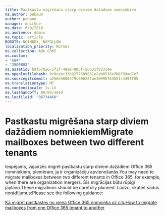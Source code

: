 ```yaml
---
title: Pastkastu migrēšana starp diviem dažādiem nomniekiem
ms.author: pebaum
author: pebaum
manager: mnirkhe
ms.date: 6/8/2018
ms.audience: Admin
ms.topic: article
ROBOTS: NOINDEX, NOFOLLOW
localization_priority: Normal
ms.collection: Adm_O365
ms.custom:
- "684"
- "3500008"
ms.assetid: b9f57026-5f1f-48a8-805f-56b31f83314e
ms.openlocfilehash: 0c0cebc33b8277689631e2eb0530efb8789ad7e7
ms.sourcegitcommit: a256e8680379c006287ae30996763051c4d9ff85
ms.translationtype: MT
ms.contentlocale: lv-LV
ms.lasthandoff: 09/04/2019
ms.locfileid: "36734460"
---
```

# <a name="migrate-mailboxes-between-two-different-tenants"></a><span data-ttu-id="066e1-102">Pastkastu migrēšana starp diviem dažādiem nomniekiem</span><span class="sxs-lookup"><span data-stu-id="066e1-102">Migrate mailboxes between two different tenants</span></span>

<span data-ttu-id="066e1-103">Iespējams, vajadzēs migrēt pastkastu starp diviem dažādiem Office 365 nomniekiem, piemēram, ja ir organizāciju apvienošanās.</span><span class="sxs-lookup"><span data-stu-id="066e1-103">You may need to migrate mailboxes between two different tenants in Office 365, for example, when there are organization mergers.</span></span> <span data-ttu-id="066e1-104">Šīs migrācijas būtu rūpīgi jāplāno.</span><span class="sxs-lookup"><span data-stu-id="066e1-104">These migrations should be carefully planned.</span></span> <span data-ttu-id="066e1-105">Lūdzu, skatiet šādus norādījumus:</span><span class="sxs-lookup"><span data-stu-id="066e1-105">Please see the following guidance:</span></span>
  
[<span data-ttu-id="066e1-106">Kā migrēt pastkastes no viena Office 365 nomnieka uz citu</span><span class="sxs-lookup"><span data-stu-id="066e1-106">How to migrate mailboxes from one Office 365 tenant to another</span></span>](https://docs.microsoft.com/Exchange/mailbox-migration/migrate-mailboxes-across-tenants)
  